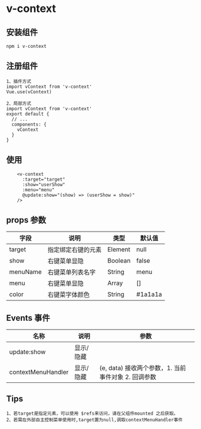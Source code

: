 <!--
 * @Author: Java-css
 * @Date: 2022-09-15 10:46:08
-->

# v-context

## 安装组件

```
npm i v-context
```

## 注册组件

```
1、插件方式
import vContext from 'v-context'
Vue.use(vContext)

2、局部方式
import vContext from 'v-context'
export default {
  // ...
  components: {
    vContext
  }
}
```

## 使用

```
    <v-context
      :target="target"
      :show="userShow"
      :menu="menu"
      @update:show="(show) => (userShow = show)"
    />
```

## props 参数

| 字段     | 说明               | 类型    | 默认值  |
| -------- | ------------------ | ------- | ------- |
| target   | 指定绑定右键的元素 | Element | null    |
| show     | 右键菜单显隐       | Boolean | false   |
| menuName | 右键菜单列表名字   | String  | menu    |
| menu     | 右键菜单显隐       | Array   | []      |
| color    | 右键菜字体颜色     | String  | #1a1a1a |

## Events 事件

| 名称               | 说明      | 参数                                                |
| ------------------ | --------- | --------------------------------------------------- |
| update:show        | 显示/隐藏 |
| contextMenuHandler | 显示/隐藏 | (e, data) 接收两个参数，1. 当前事件对象 2. 回调参数 |

## Tips

```
1、若target是指定元素，可以使用 $refs来访问，请在父组件mounted 之后获取。
2、若需在外部自主控制菜单使用时,target置为null,调取contextMenuHandler事件
```

